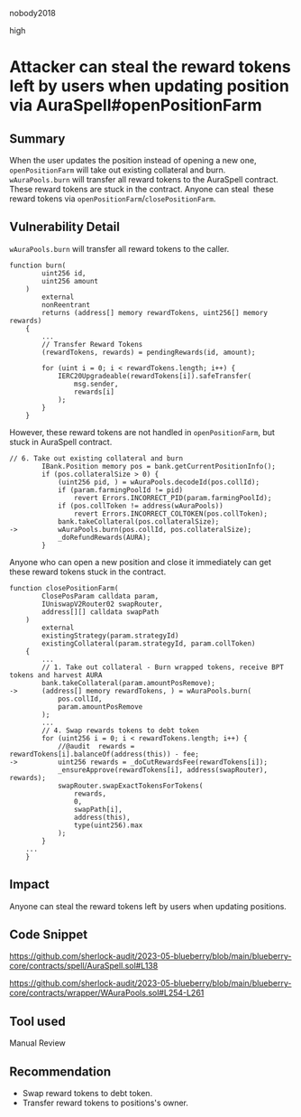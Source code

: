 nobody2018

high

# Attacker can steal the reward tokens left by users when updating position via AuraSpell#openPositionFarm

## Summary

When the user updates the position instead of opening a new one, `openPositionFarm` will take out existing collateral and burn. `wAuraPools.burn` will transfer all reward tokens to the AuraSpell contract. These reward tokens are stuck in the contract. Anyone can steal  these reward tokens via `openPositionFarm`/`closePositionFarm`.

## Vulnerability Detail

`wAuraPools.burn` will transfer all reward tokens to the caller.

```solidity
function burn(
        uint256 id,
        uint256 amount
    )
        external
        nonReentrant
        returns (address[] memory rewardTokens, uint256[] memory rewards)
    {
        ...
        // Transfer Reward Tokens
        (rewardTokens, rewards) = pendingRewards(id, amount);

        for (uint i = 0; i < rewardTokens.length; i++) {
            IERC20Upgradeable(rewardTokens[i]).safeTransfer(
                msg.sender,
                rewards[i]
            );
        }
    }
```

However, these reward tokens are not handled in `openPositionFarm`, but stuck in AuraSpell contract.

```solidity
// 6. Take out existing collateral and burn
        IBank.Position memory pos = bank.getCurrentPositionInfo();
        if (pos.collateralSize > 0) {
            (uint256 pid, ) = wAuraPools.decodeId(pos.collId);
            if (param.farmingPoolId != pid)
                revert Errors.INCORRECT_PID(param.farmingPoolId);
            if (pos.collToken != address(wAuraPools))
                revert Errors.INCORRECT_COLTOKEN(pos.collToken);
            bank.takeCollateral(pos.collateralSize);
->          wAuraPools.burn(pos.collId, pos.collateralSize);
            _doRefundRewards(AURA);
        }
```

Anyone who can open a new position and close it immediately can get these reward tokens stuck in the contract.

```solidity
function closePositionFarm(
        ClosePosParam calldata param,
        IUniswapV2Router02 swapRouter,
        address[][] calldata swapPath
    )
        external
        existingStrategy(param.strategyId)
        existingCollateral(param.strategyId, param.collToken)
    {
        ...
        // 1. Take out collateral - Burn wrapped tokens, receive BPT tokens and harvest AURA
        bank.takeCollateral(param.amountPosRemove);
->      (address[] memory rewardTokens, ) = wAuraPools.burn(
            pos.collId,
            param.amountPosRemove
        );
        ...
        // 4. Swap rewards tokens to debt token
        for (uint256 i = 0; i < rewardTokens.length; i++) {
            //@audit  rewards = rewardTokens[i].balanceOf(address(this)) - fee;
->          uint256 rewards = _doCutRewardsFee(rewardTokens[i]);
            _ensureApprove(rewardTokens[i], address(swapRouter), rewards);
            swapRouter.swapExactTokensForTokens(
                rewards,
                0,
                swapPath[i],
                address(this),
                type(uint256).max
            );
        }
    ...
    }
```

## Impact

Anyone can steal the reward tokens left by users when updating positions.

## Code Snippet

https://github.com/sherlock-audit/2023-05-blueberry/blob/main/blueberry-core/contracts/spell/AuraSpell.sol#L138

https://github.com/sherlock-audit/2023-05-blueberry/blob/main/blueberry-core/contracts/wrapper/WAuraPools.sol#L254-L261

## Tool used

Manual Review

## Recommendation

- Swap reward tokens to debt token.
- Transfer reward tokens to positions's owner.